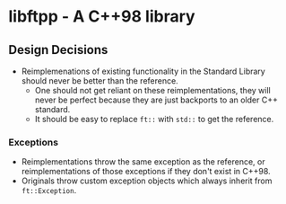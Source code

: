 # libftpp - A C++98 library

## Design Decisions

- Reimplemenations of existing functionality in the Standard Library should never be better than the reference.
	- One should not get reliant on these reimplementations, they will never be perfect because they are just backports to an older C++ standard.
	- It should be easy to replace `ft::` with `std::` to get the reference.

### Exceptions

- Reimplementations throw the same exception as the reference, or reimplementations of those exceptions if they don't exist in C++98.
- Originals throw custom exception objects which always inherit from `ft::Exception`.
